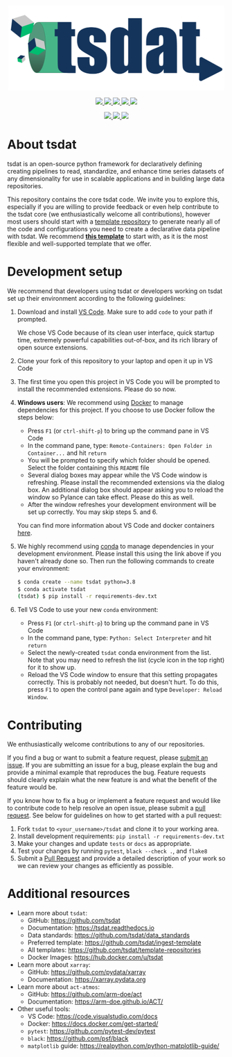 <p align="center">
   <img src="./docs/source/figures/tsdat_logo.png" width="500" style="max-width: 500px;">
</p>

<p align="center">
<a href=https://github.com/tsdat/tsdat/actions/workflows/pytest.yml>
    <img src="https://github.com/tsdat/tsdat/actions/workflows/pytest.yml/badge.svg">
</a>
<a href=https://tsdat.readthedocs.io/en/latest/?badge=latest>
    <img src="https://readthedocs.org/projects/tsdat/badge/?version=latest">
</a>
<a href=https://badge.fury.io/py/tsdat>
    <img src="https://badge.fury.io/py/tsdat.svg">
</a>
<a href=https://pepy.tech/project/tsdat>
    <img src="https://pepy.tech/badge/tsdat">
</a>
<a href="https://zenodo.org/badge/latestdoi/306085871">
    <img src="https://zenodo.org/badge/306085871.svg">
</a>
<!-- <a href="https://hub.docker.com/r/tsdat/tsdat-lambda">
    <img src="https://img.shields.io/docker/pulls/tsdat/tsdat-lambda.svg?color=%2327B1FF&logoColor=%234D606E">
</a> -->
</p>
<p align="center">
<a href=https://github.com/psf/black>
    <img src="https://img.shields.io/badge/code%20style-black-000000.svg">
</a>
<a href="https://codecov.io/gh/tsdat/tsdat">
    <img src="https://codecov.io/gh/tsdat/tsdat/branch/main/graph/badge.svg">
</a>
<a href="https://codeclimate.com/github/tsdat/tsdat/maintainability">
    <img src="https://api.codeclimate.com/v1/badges/e82e8c5103f4eb3a5686/maintainability">
</a>
</p>


# About tsdat

tsdat is an open-source python framework for declaratively defining creating pipelines
to read, standardize, and enhance time series datasets of any dimensionality for use in
scalable applications and in building large data repositories.

This repository contains the core tsdat code. We invite you to explore this, especially
if you are willing to provide feedback or even help contribute to the tsdat core (we
enthusiastically welcome all contributions), however most users should start with a
[template repository](https://github.com/tsdat/template-repositories) to generate
nearly all of the code and configurations you need to create a declarative data
pipeline with tsdat. We recommend **[this template](https://github.com/ingest-template)**
to start with, as it is the most flexible and well-supported template that we offer.


# Development setup

We recommend that developers using tsdat or developers working on tsdat set up their
environment according to the following guidelines:


1. Download and install [VS Code](https://code.visualstudio.com). Make sure to add 
`code` to your path if prompted.

    We chose VS Code because of its clean user interface, quick startup time, extremely
    powerful capabilities out-of-box, and its rich library of open source extensions.

2. Clone your fork of this repository to your laptop and open it up in VS Code

3. The first time you open this project in VS Code you will be prompted to install the
recommended extensions. Please do so now.

4. **Windows users**: We recommend using
[Docker](https://www.docker.com/products/docker-desktop) to manage dependencies for
this project. If you choose to use Docker follow the steps below:
    - Press `F1` (or `ctrl-shift-p`) to bring up the command pane in VS Code
    - In the command pane, type: `Remote-Containers: Open Folder in Container...` and
    hit `return`
    - You will be prompted to specify which folder should be opened. Select the folder
    containing this `README` file
    - Several dialog boxes may appear while the VS Code window is refreshing. Please
    install the recommended extensions via the dialog box. An additional dialog box
    should appear asking you to reload the window so Pylance can take effect. Please do
    this as well.
    - After the window refreshes your development environment will be set up correctly.
    You may skip steps 5. and 6.

    You can find more information about VS Code and docker containers
    [here](https://code.visualstudio.com/docs/remote/containers).

5. We highly recommend using [conda](https://docs.anaconda.com/anaconda/install/) to
manage dependencies in your development environment. Please install this using the link
above if you haven't already done so. Then run the following commands to create your
environment:
    
    ```bash
    $ conda create --name tsdat python=3.8
    $ conda activate tsdat
    (tsdat) $ pip install -r requirements-dev.txt
    ```

6. Tell VS Code to use your new `conda` environment:
    - Press `F1` (or `ctrl-shift-p`) to bring up the command pane in VS Code
    - In the command pane, type: `Python: Select Interpreter` and hit `return`
    - Select the newly-created `tsdat` conda environment from the list. Note
    that you may need to refresh the list (cycle icon in the top right) for it to show
    up.
    - Reload the VS Code window to ensure that this setting propagates correctly.
    This is probably not needed, but doesn't hurt. To do this, press `F1` to open
    the control pane again and type `Developer: Reload Window`.


# Contributing

We enthusiastically welcome contributions to any of our repositories.

If you find a bug or want to submit a feature request, please [submit an issue](
https://github.com/tsdat/tsdat/issues). If you are submitting an issue for a bug,
please explain the bug and provide a minimal example that reproduces the bug. Feature
requests should clearly explain what the new feature is and what the benefit of the
feature would be.

If you know how to fix a bug or implement a feature request and would like to
contribute code to help resolve an open issue, please submit a [pull request](
https://github.com/tsdat/tsdat/pulls). See below for guidelines on how to get started
with a pull request:

1. Fork `tsdat` to `<your_username>/tsdat` and clone it to your working area.
2. Install development requirements: `pip install -r requirements-dev.txt`
3. Make your changes and update `tests` or `docs` as appropriate.
4. Test your changes by running `pytest`, `black --check .`, and `flake8`
5. Submit a [Pull Request](https://github.com/tsdat/tsdat/pulls) and provide a detailed
description of your work so we can review your changes as efficiently as possible.

# Additional resources

- Learn more about `tsdat`:
    - GitHub: https://github.com/tsdat
    - Documentation: https://tsdat.readthedocs.io
    - Data standards: https://github.com/tsdat/data_standards
    - Preferred template: https://github.com/tsdat/ingest-template
    - All templates: https://github.com/tsdat/template-repositories
    - Docker Images: https://hub.docker.com/u/tsdat
- Learn more about `xarray`: 
    - GitHub: https://github.com/pydata/xarray
    - Documentation: https://xarray.pydata.org
- Learn more about `act-atmos`: 
    - GitHub: https://github.com/arm-doe/act
    - Documentation: https://arm-doe.github.io/ACT/
- Other useful tools:
    - VS Code: https://code.visualstudio.com/docs
    - Docker: https://docs.docker.com/get-started/
    - `pytest`: https://github.com/pytest-dev/pytest
    - `black`: https://github.com/psf/black
    - `matplotlib` guide: https://realpython.com/python-matplotlib-guide/
